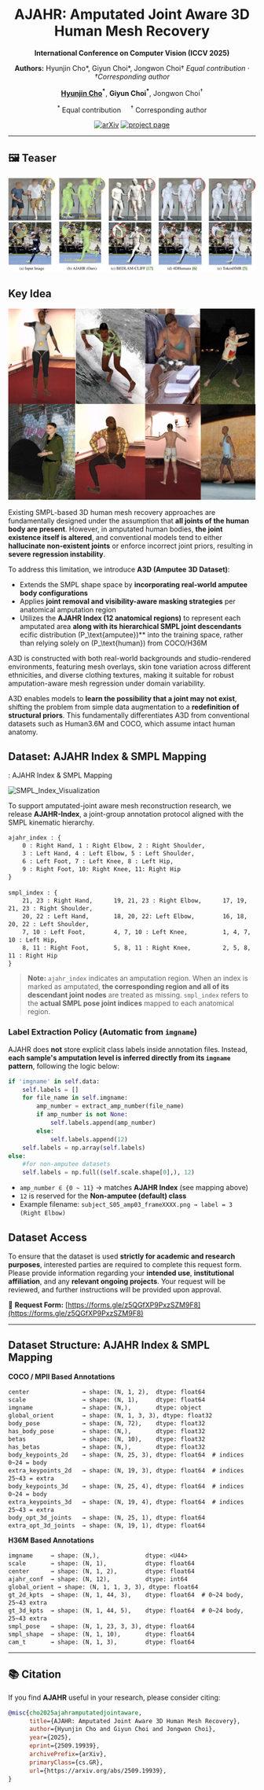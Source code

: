 <div align="center">

# AJAHR: Amputated Joint Aware 3D Human Mesh Recovery

**International Conference on Computer Vision (ICCV 2025)**

**Authors:** Hyunjin Cho*, Giyun Choi*, Jongwon Choi†
*Equal contribution · †Corresponding author*

<p>
  <strong><a href="https://chojinie.github.io/categories/">Hyunjin Cho</a><sup>*</sup></strong>, 
  <strong>Giyun Choi<sup>*</sup></strong>, 
  Jongwon Choi<sup>†</sup>
</p>

<p>
  <sup>*</sup> Equal contribution &nbsp;&nbsp;&nbsp;
  <sup>†</sup> Corresponding author
</p>

[![arXiv](https://img.shields.io/badge/arXiv-2507.20091-brightgreen.svg)](https://arxiv.org/abs/2509.19939) [![project page](https://img.shields.io/badge/website-up-blue.svg)](https://chojinie.github.io/project_AJAHR/)

</div>

---


## 🖼️ Teaser

![Teaser](./fig/fig1.png)

## Key Idea

![Key Idea](./fig/A3D.png)

Existing SMPL-based 3D human mesh recovery approaches are fundamentally designed under the assumption that **all joints of the human body are present**. However, in amputated human bodies, **the joint existence itself is altered**, and conventional models tend to either **hallucinate non-existent joints** or enforce incorrect joint priors, resulting in **severe regression instability**.

To address this limitation, we introduce **A3D (Amputee 3D Dataset)**:

* Extends the SMPL shape space by **incorporating real-world amputee body configurations**
* Applies **joint removal and visibility-aware masking strategies** per anatomical amputation region
* Utilizes the **AJAHR Index (12 anatomical regions)** to represent each amputated area **along with its hierarchical SMPL joint descendants**
ecific distribution (P_\text{amputee})** into the training space, rather than relying solely on (P_\text{human}) from COCO/H36M

A3D is constructed with both real-world backgrounds and studio-rendered environments, featuring mesh overlays, skin tone variation across different ethnicities, and diverse clothing textures, making it suitable for robust amputation-aware mesh regression under domain variability.

A3D enables models to **learn the possibility that a joint may not exist**, shifting the problem from simple data augmentation to a **redefinition of structural priors**. This fundamentally differentiates A3D from conventional datasets such as Human3.6M and COCO, which assume intact human anatomy.

## Dataset: AJAHR Index & SMPL Mapping

: AJAHR Index & SMPL Mapping

![SMPL\_Index\_Visualization](./fig/smpl_index.png)

To support amputated-joint aware mesh reconstruction research, we release **AJAHR-Index**, a joint-group annotation protocol aligned with the SMPL kinematic hierarchy.

```
ajahr_index : {
    0 : Right Hand, 1 : Right Elbow, 2 : Right Shoulder,
    3 : Left Hand, 4 : Left Elbow, 5 : Left Shoulder,
    6 : Left Foot, 7 : Left Knee, 8 : Left Hip,
    9 : Right Foot, 10: Right Knee, 11: Right Hip
}

smpl_index : { 
    21, 23 : Right Hand,      19, 21, 23 : Right Elbow,      17, 19, 21, 23 : Right Shoulder,
    20, 22 : Left Hand,       18, 20, 22: Left Elbow,        16, 18, 20, 22 : Left Shoulder,
    7, 10 : Left Foot,        4, 7, 10 : Left Knee,          1, 4, 7, 10 : Left Hip,
    8, 11 : Right Foot,       5, 8, 11 : Right Knee,         2, 5, 8, 11 : Right Hip
}
```

> **Note:** `ajahr_index` indicates an amputation region. When an index is marked as amputated, **the corresponding region and all of its descendant joint nodes** are treated as missing. `smpl_index` refers to the **actual SMPL pose joint indices** mapped to each anatomical region.

### Label Extraction Policy (Automatic from `imgname`)

AJAHR does **not** store explicit class labels inside annotation files. Instead, **each sample's amputation level is inferred directly from its `imgname` pattern**, following the logic below:
    
```python
if 'imgname' in self.data:
    self.labels = []
    for file_name in self.imgname:
        amp_number = extract_amp_number(file_name)
        if amp_number is not None:
            self.labels.append(amp_number)
        else:
            self.labels.append(12)
    self.labels = np.array(self.labels)
else:
    #for non-amputee datasets
    self.labels = np.full((self.scale.shape[0],), 12)
```

* `amp_number ∈ {0 ~ 11}` → matches **AJAHR Index** (see mapping above)
* `12` is reserved for the **Non-amputee (default) class**
* Example filename: `subject_S05_amp03_frameXXXX.png → label = 3 (Right Elbow)`

## Dataset Access

To ensure that the dataset is used **strictly for academic and research purposes**, interested parties are required to complete this request form. Please provide information regarding your **intended use**, **institutional affiliation**, and any **relevant ongoing projects**. Your request will be reviewed, and further instructions will be provided upon approval.

🔗 **Request Form:** [https://forms.gle/z5QGfXP9PxzSZM9F8](https://forms.gle/z5QGfXP9PxzSZM9F8)

---

## Dataset Structure: AJAHR Index & SMPL Mapping

**COCO / MPII Based Annotations**

```
center               → shape: (N, 1, 2),  dtype: float64
scale                → shape: (N, 1),     dtype: float64
imgname              → shape: (N,),       dtype: object
global_orient        → shape: (N, 1, 3, 3), dtype: float32
body_pose            → shape: (N, 72),    dtype: float32
has_body_pose        → shape: (N,),       dtype: float32
betas                → shape: (N, 10),    dtype: float32
has_betas            → shape: (N,),       dtype: float32
body_keypoints_2d    → shape: (N, 25, 3), dtype: float64  # indices 0~24 = body
extra_keypoints_2d   → shape: (N, 19, 3), dtype: float64  # indices 25~43 = extra
body_keypoints_3d    → shape: (N, 25, 4), dtype: float64  # indices 0~24 = body
extra_keypoints_3d   → shape: (N, 19, 4), dtype: float64  # indices 25~43 = extra
body_opt_3d_joints   → shape: (N, 25, 1), dtype: float64
extra_opt_3d_joints  → shape: (N, 19, 1), dtype: float64
```

**H36M Based Annotations**

```
imgname     → shape: (N,),             dtype: <U44>
scale       → shape: (N, 1),           dtype: float64
center      → shape: (N, 1, 2),        dtype: float64
ajahr_conf  → shape: (N, 12),          dtype: int64
global_orient → shape: (N, 1, 1, 3, 3), dtype: float64
gt_2d_kpts  → shape: (N, 1, 44, 3),    dtype: float64  # 0~24 body, 25~43 extra
gt_3d_kpts  → shape: (N, 1, 44, 5),    dtype: float64  # 0~24 body, 25~43 extra
smpl_pose   → shape: (N, 1, 23, 3, 3), dtype: float64
smpl_shape  → shape: (N, 1, 10),       dtype: float64
cam_t       → shape: (N, 1, 3),        dtype: float64
```

---

## 📚 Citation

If you find **AJAHR** useful in your research, please consider citing:

```bibtex
@misc{cho2025ajahramputatedjointaware,
      title={AJAHR: Amputated Joint Aware 3D Human Mesh Recovery},
      author={Hyunjin Cho and Giyun Choi and Jongwon Choi},
      year={2025},
      eprint={2509.19939},
      archivePrefix={arXiv},
      primaryClass={cs.GR},
      url={https://arxiv.org/abs/2509.19939},
}
